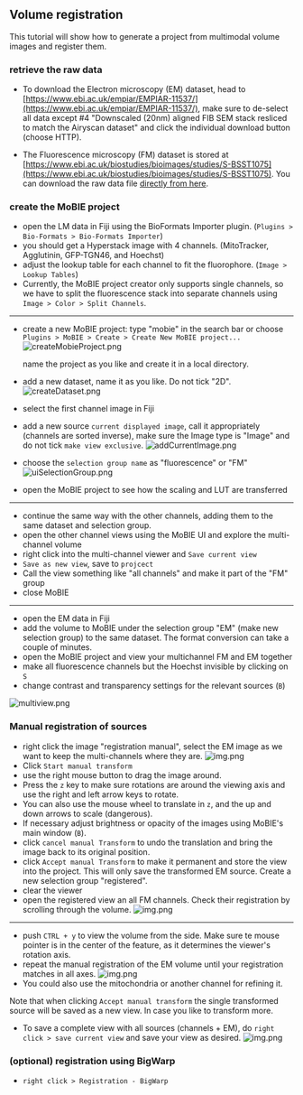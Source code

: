 ## Volume registration

This tutorial will show how to generate a project from multimodal volume images and register them.

### retrieve the raw data


 - To download the Electron microscopy (EM) dataset, head to [https://www.ebi.ac.uk/empiar/EMPIAR-11537/](https://www.ebi.ac.uk/empiar/EMPIAR-11537/), make sure to de-select all data except #4 "Downscaled (20nm) aligned FIB SEM stack resliced to match the Airyscan dataset" and click the individual download button (choose HTTP).

 - The Fluorescence microscopy (FM) dataset is stored at [https://www.ebi.ac.uk/biostudies/bioimages/studies/S-BSST1075](https://www.ebi.ac.uk/biostudies/bioimages/studies/S-BSST1075). You can download the raw data file [directly from here](https://www.ebi.ac.uk/biostudies/files/S-BSST1075/EM04480_05_4G_Hoechst_GFP-TGN46_agglutinin_mitotracker.czi).

### create the MoBIE project

- open the LM data in Fiji using the BioFormats Importer plugin. (`Plugins > Bio-Formats > Bio-Formats Importer`)
- you should get a Hyperstack image with 4 channels. (MitoTracker, Agglutinin, GFP-TGN46, and Hoechst)
- adjust the lookup table for each channel to fit the fluorophore. (`Image > Lookup Tables`)
- Currently, the MoBIE project creator only supports single channels, so we have to split the fluorescence stack into separate channels using `Image > Color > Split Channels`.

---

- create a new MoBIE project: type "mobie" in the search bar or choose `Plugins > MoBIE > Create > Create New MoBIE project...`
![createMobieProject.png](tutorial_images/createMobieProject.png)

  name the project as you like and create it in a local directory.
- add a new dataset, name it as you like. Do not tick "2D".
![createDataset.png](tutorial_images/createDataset.png)
- select the first channel image in Fiji
- add a new source `current displayed image`, call it appropriately (channels are sorted inverse), make sure the Image type is "Image" and do not tick `make view exclusive`.
![addCurrentImage.png](tutorial_images/addCurrentImage.png)
- choose the `selection group name` as "fluorescence" or "FM"
![uiSelectionGroup.png](tutorial_images/uiSelectionGroup.png)

- open the MoBIE project to see how the scaling and LUT are transferred 

---

- continue the same way with the other channels, adding them to the same dataset and selection group.
- open the other channel views using the MoBIE UI and explore the multi-channel volume
- right click into the multi-channel viewer and `Save current view`
- `Save as new view`, save to `projcect`
- Call the view something like "all channels" and make it part of the "FM" group
- close MoBIE

---

- open the EM data in Fiji
- add the volume to MoBIE under the selection group "EM" (make new selection group) to the same dataset. The format conversion can take a couple of minutes.
- open the MoBIE project and view your multichannel FM and EM together
- make all fluorescence channels but the Hoechst invisible by clicking on `S`
- change contrast and transparency settings for the relevant sources (`B`)

![multiview.png](tutorial_images/multiview.png)

### Manual registration of sources

- right click the image "registration manual", select the EM image as we want to keep the multi-channels where they are.
![img.png](tutorial_images/manual_transform.png)
- Click `Start manual transform` 
- use the right mouse button to drag the image around.
- Press the `z` key to make sure rotations are around the viewing axis and use the right and left arrow keys to rotate.
- You can also use the mouse wheel to translate in `z`, and the up and down arrows to scale (dangerous).
- If necessary adjust brightness or opacity of the images using MoBIE's main window (`B`).
- click `cancel manual Transform` to undo the translation and bring the image back to its original position.
- click `Accept manual Transform` to make it permanent and store the view into the project. This will only save the transformed EM source. Create a new selection group "registered".
- clear the viewer
- open the registered view an all FM channels. Check their registration by scrolling through the volume.
![img.png](tutorial_images/multi_view_reg1.png)

---

- push `CTRL + y` to view the volume from the side. Make sure te mouse pointer is in the center of the feature, as it determines the viewer's rotation axis.
- repeat the manual registration of the EM volume until your registration matches in all axes.
![img.png](tutorial_images/multi_view_reg_side.png)
- You could also use the mitochondria or another channel for refining it.

Note that when clicking `Accept manual transform` the single transformed source will be saved as a new view. In case you like to transform more.

- To save a complete view with all sources (channels + EM), do `right click > save current view` and save your view as desired.
![img.png](tutorial_images/saveView.png)

### (optional) registration using BigWarp

- `right click > Registration - BigWarp`